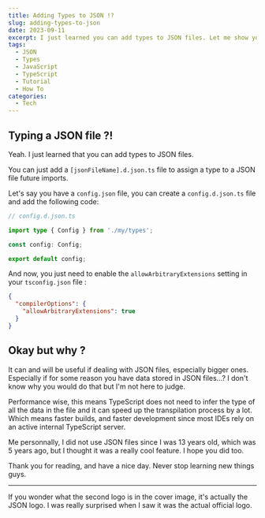 ```yaml
---
title: Adding Types to JSON !?
slug: adding-types-to-json
date: 2023-09-11
excerpt: I just learned you can add types to JSON files. Let me show you how.
tags:
  - JSON
  - Types
  - JavaScript
  - TypeScript
  - Tutorial
  - How To
categories:
  - Tech
---
```


<script>
</script>

## Typing a JSON file ?!

Yeah. I just learned that you can add types to JSON files.

You can just add a `[jsonFileName].d.json.ts` file to assign a type to a JSON file future imports.

Let's say you have a `config.json` file, you can create a `config.d.json.ts` file and add the following code:

```ts
// config.d.json.ts

import type { Config } from './my/types';

const config: Config;

export default config;
```

And now, you just need to enable the `allowArbitraryExtensions` setting in your `tsconfig.json` file :

```json
{
  "compilerOptions": {
    "allowArbitraryExtensions": true
  }
}
```

## Okay but why ?

It can and will be useful if dealing with JSON files, especially bigger ones. Especially if for some reason you have data stored in JSON files...? I don't know why you would do that but I'm not here to judge.

Performance wise, this means TypeScript does not need to infer the type of all the data in the file and it can speed up the transpilation process by a lot. Which means faster builds, and faster development since most IDEs rely on an active internal TypeScript server.

Me personnally, I did not use JSON files since I was 13 years old, which was 5 years ago, but I thought it was a really cool feature. I hope you did too.

Thank you for reading, and have a nice day. Never stop learning new things guys.

---

If you wonder what the second logo is in the cover image, it's actually the JSON logo. I was really surprised when I saw it was the actual official logo.
